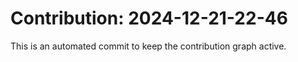 # Contribution: 2024-12-21-22-46
This is an automated commit to keep the contribution graph active.
